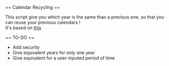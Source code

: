 == Calendar Recycling ==

This script give you which year is the same than a previous one, so that you can reuse your previous calendars !  
It's based on [this](http://garyc.me/calendars/)  

== TO-DO ==

+ Add security
+ Give equivalent years for only one year
+ Give equivalent for a user-inputed period of time
